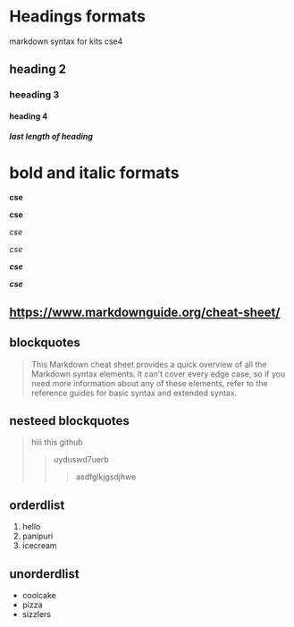 # Headings  formats
markdown syntax for kits cse4
## heading 2
### heeading 3
#### heading 4
##### last length of heading
# bold and italic formats
**cse**

__cse__

*cse*

_cse_

_**cse**_

__*cse*__

## https://www.markdownguide.org/cheat-sheet/

## blockquotes
> This Markdown cheat sheet provides a quick overview of all the Markdown syntax elements. It can’t cover every edge case, so if you need more information about any of these elements, refer to the reference guides for basic syntax and extended syntax.
## nesteed blockquotes
> hiii this github 
>> uyduswd7uerb
>>>  asdfglkjgsdjhwe
## orderdlist
1. hello
2. panipuri
3. icecream
## unorderdlist
- coolcake
- pizza
- sizzlers
